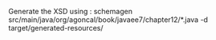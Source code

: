Generate the XSD using :
schemagen src/main/java/org/agoncal/book/javaee7/chapter12/*.java -d target/generated-resources/
